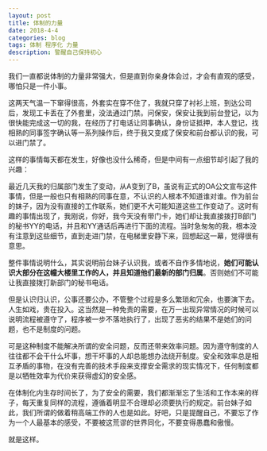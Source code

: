 ```yaml
---
layout: post
title: 体制的力量
date: 2018-4-4
categories: blog
tags: 体制 程序化 力量
description: 警醒自己保持初心
---
```


我们一直都说体制的力量非常强大，但是直到你亲身体会过，才会有直观的感受，哪怕只是一件小事。

这两天气温一下窜得很高，外套实在穿不住了，我就只穿了衬衫上班，到达公司后，发现工卡丢在了外套里，没法通过门禁。问保安，保安让我到前台登记，以为很快能完成这一切的我，在经历了打电话让同事确认，身份证抵押，本人登记，找相熟的同事签字确认等一系列操作后，终于我又变成了保安和前台都认识的我，可以进门禁了。

这样的事情每天都在发生，好像也没什么稀奇，但是中间有一点细节却引起了我的兴趣：

最近几天我的归属部门发生了变动，从A变到了B，虽说有正式的OA公文宣布这件事情，但是一般也只有相熟的同事在意，不认识的人根本不知道谁对谁。作为前台的妹子，因为没有直接的工作联系，她们更不大可能知道这些工作变动了。这时有趣的事情出现了，我刚说，你好，我今天没有带门卡，她们却让我直接拨打B部门的秘书YY的电话，并且和YY通话后再进行下面的流程。当时急匆匆的我，根本没有注意到这些细节，直到走进门禁，在电梯里安静下来，回想起这一幕，觉得很有意思。

整件事情说明什么，其实说明前台妹子认识我，或者不自作多情地说，**她们可能认识大部分在这幢大楼里工作的人，并且知道他们最新的部门归属**。否则她们不可能让我直接拨打新部门的秘书电话。

但是认识归认识，公事还要公办，不管整个过程是多么繁琐和冗余，也要演下去。人生如戏，贵在投入。这当然是一种免责的需要，在万一出现异常情况的时候可以说明流程被遵守了，程序被一步不落地执行了，出现了恶劣的结果不是她们的问题，也不是制度的问题。

可是这种制度不能解决所谓的安全问题，反而还带来效率问题。因为遵守制度的人往往都不会干什么坏事，想干坏事的人却总能想办法绕开制度。安全和效率总是相互矛盾的事物，在没有完善的技术手段来支撑安全需求的现实情况下，任何制度都是以牺牲效率为代价来获得虚幻的安全感。

在体制化内生存时间长了，为了安全的需要，我们都渐渐忘了生活和工作本来的样子，每天重复同样的流程，遵循着明显不合理却必须要执行的规定。前台妹子如此，我们所谓的做着稍高端工作的人也是如此。好吧，只是提醒自己，不要忘了作为一个人最基本的感受，不要被这荒谬的世界同化，不要变得愚蠢和傲慢。

就是这样。
